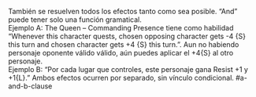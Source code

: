 También se resuelven todos los efectos tanto como sea posible. “And” puede tener solo una función gramatical.  
    Ejemplo A: The Queen – Commanding Presence tiene como habilidad “Whenever this character quests, chosen opposing character gets -4 {S} this turn and chosen character gets +4 {S} this turn.”. Aun no habiendo personaje oponente válido válido, aún puedes aplicar el +4{S} al otro personaje.  
    Ejemplo B: “Por cada lugar que controles, este personaje gana Resist +1 y +1{L}.” Ambos efectos ocurren por separado, sin vínculo condicional.
#a-and-b-clause
    